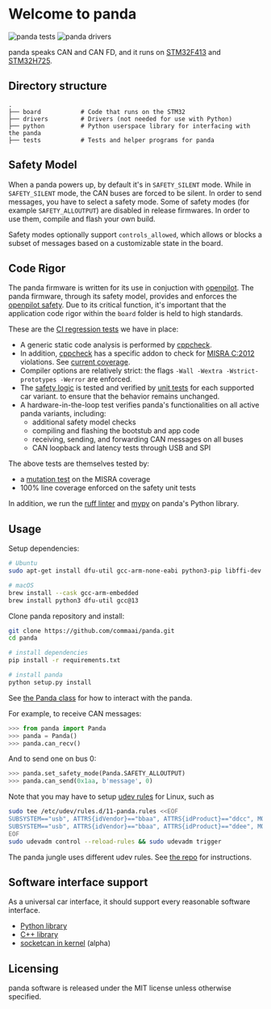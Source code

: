 # Welcome to panda

![panda tests](https://github.com/commaai/panda/workflows/tests/badge.svg)
![panda drivers](https://github.com/commaai/panda/workflows/drivers/badge.svg)

panda speaks CAN and CAN FD, and it runs on [STM32F413](https://www.st.com/resource/en/reference_manual/rm0430-stm32f413423-advanced-armbased-32bit-mcus-stmicroelectronics.pdf) and [STM32H725](https://www.st.com/resource/en/reference_manual/rm0468-stm32h723733-stm32h725735-and-stm32h730-value-line-advanced-armbased-32bit-mcus-stmicroelectronics.pdf).

## Directory structure

```
.
├── board           # Code that runs on the STM32
├── drivers         # Drivers (not needed for use with Python)
├── python          # Python userspace library for interfacing with the panda
├── tests           # Tests and helper programs for panda
```

## Safety Model

When a panda powers up, by default it's in `SAFETY_SILENT` mode. While in `SAFETY_SILENT` mode, the CAN buses are forced to be silent. In order to send messages, you have to select a safety mode. Some of safety modes (for example `SAFETY_ALLOUTPUT`) are disabled in release firmwares. In order to use them, compile and flash your own build.

Safety modes optionally support `controls_allowed`, which allows or blocks a subset of messages based on a customizable state in the board.

## Code Rigor

The panda firmware is written for its use in conjuction with [openpilot](https://github.com/commaai/openpilot). The panda firmware, through its safety model, provides and enforces the
[openpilot safety](https://github.com/commaai/openpilot/blob/master/docs/SAFETY.md). Due to its critical function, it's important that the application code rigor within the `board` folder is held to high standards.

These are the [CI regression tests](https://github.com/commaai/panda/actions) we have in place:
* A generic static code analysis is performed by [cppcheck](https://github.com/danmar/cppcheck/).
* In addition, [cppcheck](https://github.com/danmar/cppcheck/) has a specific addon to check for [MISRA C:2012](https://misra.org.uk/) violations. See [current coverage](https://github.com/commaai/panda/blob/master/tests/misra/coverage_table).
* Compiler options are relatively strict: the flags `-Wall -Wextra -Wstrict-prototypes -Werror` are enforced.
* The [safety logic](https://github.com/commaai/panda/tree/master/board/safety) is tested and verified by [unit tests](https://github.com/commaai/panda/tree/master/tests/safety) for each supported car variant.
to ensure that the behavior remains unchanged.
* A hardware-in-the-loop test verifies panda's functionalities on all active panda variants, including:
  * additional safety model checks
  * compiling and flashing the bootstub and app code
  * receiving, sending, and forwarding CAN messages on all buses
  * CAN loopback and latency tests through USB and SPI

The above tests are themselves tested by:
* a [mutation test](tests/misra/test_mutation.py) on the MISRA coverage
* 100% line coverage enforced on the safety unit tests

In addition, we run the [ruff linter](https://github.com/astral-sh/ruff) and [mypy](https://mypy-lang.org/) on panda's Python library.

## Usage

Setup dependencies:
```bash
# Ubuntu
sudo apt-get install dfu-util gcc-arm-none-eabi python3-pip libffi-dev git

# macOS
brew install --cask gcc-arm-embedded
brew install python3 dfu-util gcc@13
```

Clone panda repository and install:
``` bash
git clone https://github.com/commaai/panda.git
cd panda

# install dependencies
pip install -r requirements.txt

# install panda
python setup.py install
```

See [the Panda class](https://github.com/commaai/panda/blob/master/python/__init__.py) for how to interact with the panda.

For example, to receive CAN messages:
``` python
>>> from panda import Panda
>>> panda = Panda()
>>> panda.can_recv()
```
And to send one on bus 0:
``` python
>>> panda.set_safety_mode(Panda.SAFETY_ALLOUTPUT)
>>> panda.can_send(0x1aa, b'message', 0)
```
Note that you may have to setup [udev rules](https://github.com/commaai/panda/tree/master/drivers/linux) for Linux, such as
``` bash
sudo tee /etc/udev/rules.d/11-panda.rules <<EOF
SUBSYSTEM=="usb", ATTRS{idVendor}=="bbaa", ATTRS{idProduct}=="ddcc", MODE="0666"
SUBSYSTEM=="usb", ATTRS{idVendor}=="bbaa", ATTRS{idProduct}=="ddee", MODE="0666"
EOF
sudo udevadm control --reload-rules && sudo udevadm trigger
```

The panda jungle uses different udev rules. See [the repo](https://github.com/commaai/panda_jungle#udev-rules) for instructions. 

## Software interface support

As a universal car interface, it should support every reasonable software interface.

- [Python library](https://github.com/commaai/panda/tree/master/python)
- [C++ library](https://github.com/commaai/openpilot/tree/master/selfdrive/boardd)
- [socketcan in kernel](https://github.com/commaai/panda/tree/master/drivers/linux) (alpha)

## Licensing

panda software is released under the MIT license unless otherwise specified.
